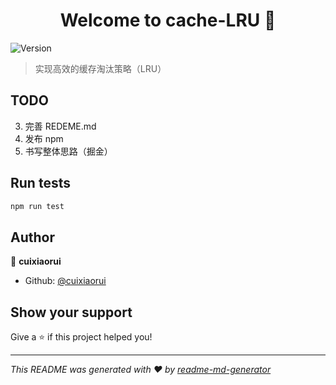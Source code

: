 <h1 align="center">Welcome to cache-LRU 👋</h1>
<p>
  <img alt="Version" src="https://img.shields.io/badge/version-1.0.0-blue.svg?cacheSeconds=2592000" />
</p>

> 实现高效的缓存淘汰策略（LRU）

## TODO

3.  完善 REDEME.md
4.  发布 npm
5.  书写整体思路（掘金）

<!-- ## Install

```sh
npm install
``` -->

## Run tests

```sh
npm run test
```

## Author

👤 **cuixiaorui**

- Github: [@cuixiaorui](https://github.com/cuixiaorui)

## Show your support

Give a ⭐️ if this project helped you!

---

_This README was generated with ❤️ by [readme-md-generator](https://github.com/kefranabg/readme-md-generator)_

